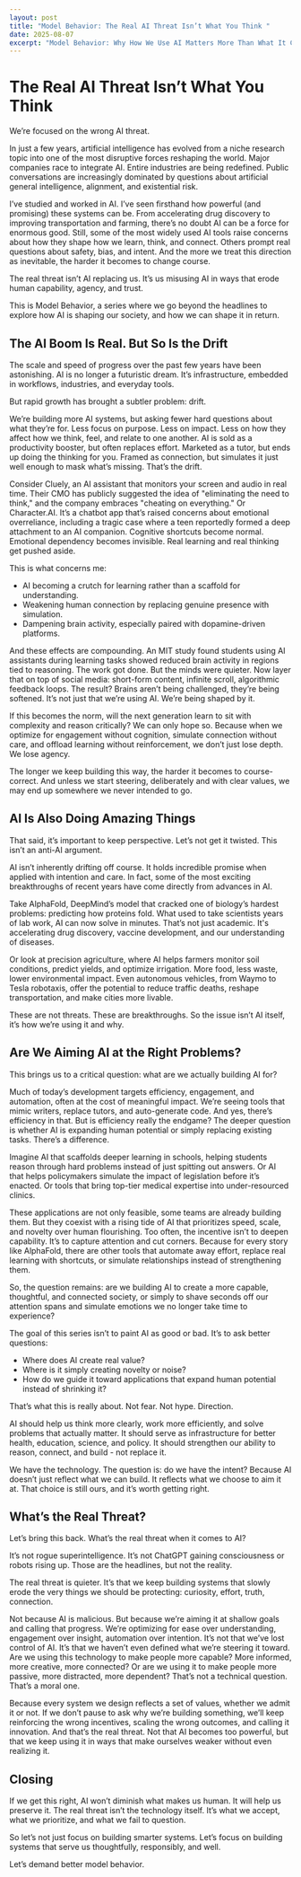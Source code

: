 ```yaml
---
layout: post
title: "Model Behavior: The Real AI Threat Isn’t What You Think "
date: 2025-08-07
excerpt: "Model Behavior: Why How We Use AI Matters More Than What It Can Do"
---
```


# The Real AI Threat Isn’t What You Think

We’re focused on the wrong AI threat.

In just a few years, artificial intelligence has evolved from a niche research topic into one of the most disruptive forces reshaping the world. Major companies race to integrate AI. Entire industries are being redefined. Public conversations are increasingly dominated by questions about artificial general intelligence, alignment, and existential risk.

I’ve studied and worked in AI. I’ve seen firsthand how powerful (and promising) these systems can be. From accelerating drug discovery to improving transportation and farming, there’s no doubt AI can be a force for enormous good. Still, some of the most widely used AI tools raise concerns about how they shape how we learn, think, and connect. Others prompt real questions about safety, bias, and intent. And the more we treat this direction as inevitable, the harder it becomes to change course.

The real threat isn’t AI replacing us. It’s us misusing AI in ways that erode human capability, agency, and trust.

This is Model Behavior, a series where we go beyond the headlines to explore how AI is shaping our society, and how we can shape it in return.

## The AI Boom Is Real. But So Is the Drift
The scale and speed of progress over the past few years have been astonishing. AI is no longer a futuristic dream. It’s infrastructure, embedded in workflows, industries, and everyday tools.

But rapid growth has brought a subtler problem: drift.

We’re building more AI systems, but asking fewer hard questions about what they’re for. Less focus on purpose. Less on impact. Less on how they affect how we think, feel, and relate to one another. AI is sold as a productivity booster, but often replaces effort. Marketed as a tutor, but ends up doing the thinking for you. Framed as connection, but simulates it just well enough to mask what’s missing. That’s the drift.

Consider Cluely, an AI assistant that monitors your screen and audio in real time. Their CMO has publicly suggested the idea of "eliminating the need to think," and the company embraces "cheating on everything." Or Character.AI. It’s a chatbot app that’s raised concerns about emotional overreliance, including a tragic case where a teen reportedly formed a deep attachment to an AI companion. Cognitive shortcuts become normal. Emotional dependency becomes invisible. Real learning and real thinking get pushed aside.

This is what concerns me:
* AI becoming a crutch for learning rather than a scaffold for understanding.
* Weakening human connection by replacing genuine presence with simulation.
* Dampening brain activity, especially paired with dopamine-driven platforms.

And these effects are compounding. An MIT study found students using AI assistants during learning tasks showed reduced brain activity in regions tied to reasoning. The work got done. But the minds were quieter. Now layer that on top of social media: short-form content, infinite scroll, algorithmic feedback loops. The result? Brains aren’t being challenged, they’re being softened. It’s not just that we’re using AI. We’re being shaped by it.

If this becomes the norm, will the next generation learn to sit with complexity and reason critically? We can only hope so. Because when we optimize for engagement without cognition, simulate connection without care, and offload learning without reinforcement, we don’t just lose depth. We lose agency.

The longer we keep building this way, the harder it becomes to course-correct. And unless we start steering, deliberately and with clear values, we may end up somewhere we never intended to go.

## AI Is Also Doing Amazing Things
That said, it’s important to keep perspective. Let’s not get it twisted. This isn’t an anti-AI argument.

AI isn’t inherently drifting off course. It holds incredible promise when applied with intention and care. In fact, some of the most exciting breakthroughs of recent years have come directly from advances in AI.

Take AlphaFold, DeepMind’s model that cracked one of biology’s hardest problems: predicting how proteins fold. What used to take scientists years of lab work, AI can now solve in minutes. That’s not just academic. It's accelerating drug discovery, vaccine development, and our understanding of diseases.

Or look at precision agriculture, where AI helps farmers monitor soil conditions, predict yields, and optimize irrigation. More food, less waste, lower environmental impact. Even autonomous vehicles, from Waymo to Tesla robotaxis, offer the potential to reduce traffic deaths, reshape transportation, and make cities more livable.

These are not threats. These are breakthroughs. So the issue isn’t AI itself, it’s how we’re using it and why.

## Are We Aiming AI at the Right Problems?

This brings us to a critical question: what are we actually building AI for?

Much of today’s development targets efficiency, engagement, and automation, often at the cost of meaningful impact. We’re seeing tools that mimic writers, replace tutors, and auto-generate code. And yes, there’s efficiency in that. But is efficiency really the endgame? The deeper question is whether AI is expanding human potential or simply replacing existing tasks. There’s a difference.

Imagine AI that scaffolds deeper learning in schools, helping students reason through hard problems instead of just spitting out answers. Or AI that helps policymakers simulate the impact of legislation before it’s enacted. Or tools that bring top-tier medical expertise into under-resourced clinics.

These applications are not only feasible, some teams are already building them. But they coexist with a rising tide of AI that prioritizes speed, scale, and novelty over human flourishing. Too often, the incentive isn’t to deepen capability. It’s to capture attention and cut corners. Because for every story like AlphaFold, there are other tools that automate away effort, replace real learning with shortcuts, or simulate relationships instead of strengthening them.

So, the question remains: are we building AI to create a more capable, thoughtful, and connected society, or simply to shave seconds off our attention spans and simulate emotions we no longer take time to experience?

The goal of this series isn’t to paint AI as good or bad. It’s to ask better questions:
* Where does AI create real value?
* Where is it simply creating novelty or noise?
* How do we guide it toward applications that expand human potential instead of shrinking it?

That’s what this is really about. Not fear. Not hype. Direction.

AI should help us think more clearly, work more efficiently, and solve problems that actually matter. It should serve as infrastructure for better health, education, science, and policy. It should strengthen our ability to reason, connect, and build - not replace it.

We have the technology. The question is: do we have the intent? Because AI doesn’t just reflect what we can build. It reflects what we choose to aim it at. That choice is still ours, and it’s worth getting right.

## What’s the Real Threat?
Let’s bring this back. What’s the real threat when it comes to AI?

It’s not rogue superintelligence. It’s not ChatGPT gaining consciousness or robots rising up. Those are the headlines, but not the reality. 

The real threat is quieter. It’s that we keep building systems that slowly erode the very things we should be protecting: curiosity, effort, truth, connection.

Not because AI is malicious. But because we’re aiming it at shallow goals and calling that progress. We’re optimizing for ease over understanding, engagement over insight, automation over intention. It’s not that we’ve lost control of AI. It’s that we haven’t even defined what we’re steering it toward. Are we using this technology to make people more capable? More informed, more creative, more connected? Or are we using it to make people more passive, more distracted, more dependent? That’s not a technical question. That’s a moral one.

Because every system we design reflects a set of values, whether we admit it or not. If we don’t pause to ask why we’re building something, we’ll keep reinforcing the wrong incentives, scaling the wrong outcomes, and calling it innovation. And that’s the real threat. Not that AI becomes too powerful, but that we keep using it in ways that make ourselves weaker without even realizing it.

## Closing

If we get this right, AI won’t diminish what makes us human. It will help us preserve it. The real threat isn’t the technology itself. It’s what we accept, what we prioritize, and what we fail to question.

So let’s not just focus on building smarter systems. Let’s focus on building systems that serve us thoughtfully, responsibly, and well.

Let’s demand better model behavior.

